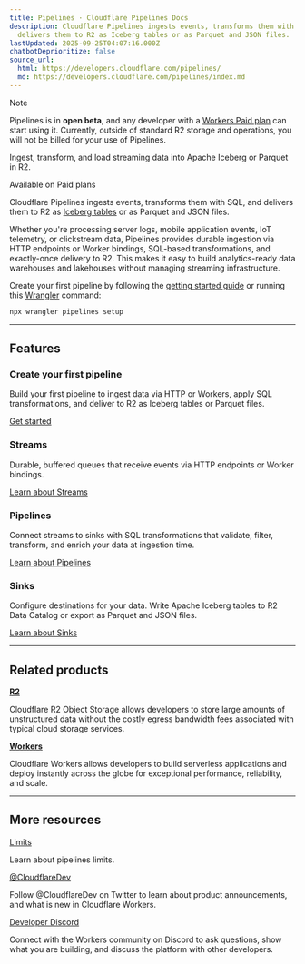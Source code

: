 ```yaml
---
title: Pipelines · Cloudflare Pipelines Docs
description: Cloudflare Pipelines ingests events, transforms them with SQL, and
  delivers them to R2 as Iceberg tables or as Parquet and JSON files.
lastUpdated: 2025-09-25T04:07:16.000Z
chatbotDeprioritize: false
source_url:
  html: https://developers.cloudflare.com/pipelines/
  md: https://developers.cloudflare.com/pipelines/index.md
---
```


Note

Pipelines is in **open beta**, and any developer with a [Workers Paid plan](https://developers.cloudflare.com/workers/platform/pricing/) can start using it. Currently, outside of standard R2 storage and operations, you will not be billed for your use of Pipelines.

Ingest, transform, and load streaming data into Apache Iceberg or Parquet in R2.

Available on Paid plans

Cloudflare Pipelines ingests events, transforms them with SQL, and delivers them to R2 as [Iceberg tables](https://developers.cloudflare.com/r2/data-catalog/) or as Parquet and JSON files.

Whether you're processing server logs, mobile application events, IoT telemetry, or clickstream data, Pipelines provides durable ingestion via HTTP endpoints or Worker bindings, SQL-based transformations, and exactly-once delivery to R2. This makes it easy to build analytics-ready data warehouses and lakehouses without managing streaming infrastructure.

Create your first pipeline by following the [getting started guide](https://developers.cloudflare.com/pipelines/getting-started) or running this [Wrangler](https://developers.cloudflare.com/workers/wrangler/) command:

```sh
npx wrangler pipelines setup
```

***

## Features

### Create your first pipeline

Build your first pipeline to ingest data via HTTP or Workers, apply SQL transformations, and deliver to R2 as Iceberg tables or Parquet files.

[Get started](https://developers.cloudflare.com/pipelines/getting-started/)

### Streams

Durable, buffered queues that receive events via HTTP endpoints or Worker bindings.

[Learn about Streams](https://developers.cloudflare.com/pipelines/streams/)

### Pipelines

Connect streams to sinks with SQL transformations that validate, filter, transform, and enrich your data at ingestion time.

[Learn about Pipelines](https://developers.cloudflare.com/pipelines/pipelines/)

### Sinks

Configure destinations for your data. Write Apache Iceberg tables to R2 Data Catalog or export as Parquet and JSON files.

[Learn about Sinks](https://developers.cloudflare.com/pipelines/sinks/)

***

## Related products

**[R2](https://developers.cloudflare.com/r2/)**

Cloudflare R2 Object Storage allows developers to store large amounts of unstructured data without the costly egress bandwidth fees associated with typical cloud storage services.

**[Workers](https://developers.cloudflare.com/workers/)**

Cloudflare Workers allows developers to build serverless applications and deploy instantly across the globe for exceptional performance, reliability, and scale.

***

## More resources

[Limits](https://developers.cloudflare.com/pipelines/platform/limits/)

Learn about pipelines limits.

[@CloudflareDev](https://x.com/cloudflaredev)

Follow @CloudflareDev on Twitter to learn about product announcements, and what is new in Cloudflare Workers.

[Developer Discord](https://discord.cloudflare.com)

Connect with the Workers community on Discord to ask questions, show what you are building, and discuss the platform with other developers.

